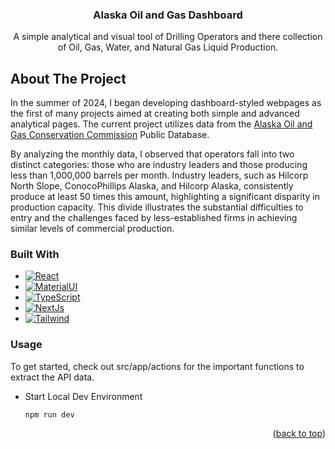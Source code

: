 <a name="readme-top"></a>

<!-- PROJECT LOGO -->
<div align="center">
  <h3 align="center">Alaska Oil and Gas Dashboard</h3>

  <p align="center">
    A simple analytical and visual tool of Drilling Operators and there collection of Oil, Gas, Water, and Natural Gas Liquid Production. 
  </p>
</div>

<!-- ABOUT THE PROJECT -->
## About The Project

In the summer of 2024, I began developing dashboard-styled webpages as the first of many projects aimed at creating both simple and advanced analytical pages. The current project utilizes data from the [Alaska Oil and Gas Conservation Commission](http://aogweb.state.ak.us/DataMiner4/Forms/Home.aspx) Public Database.

By analyzing the monthly data, I observed that operators fall into two distinct categories: those who are industry leaders and those producing less than 1,000,000 barrels per month. Industry leaders, such as Hilcorp North Slope, ConocoPhillips Alaska, and Hilcorp Alaska, consistently produce at least 50 times this amount, highlighting a significant disparity in production capacity. This divide illustrates the substantial difficulties to entry and the challenges faced by less-established firms in achieving similar levels of commercial production.

### Built With

- [![React][react.com]][react-url]
- [![MaterialUI][material.com]][material-url]
- [![TypeScript][typescript.com]][typescript-url]
- [![NextJs][nextjs.com]][nextjs-url]
- [![Tailwind][tailwind.com]][tailwind-url]

<!-- USAGE EXAMPLES -->
### Usage

To get started, check out src/app/actions for the important functions to extract the API data.

- Start Local Dev Environment

  ```
  npm run dev
  ```

<p align="right">(<a href="#readme-top">back to top</a>)</p>

[react.com]: https://img.shields.io/badge/react-2496ED?style=for-the-badge&logo=React&logoColor=white
[react-url]: https://react.dev/
[webpack.com]: https://img.shields.io/badge/webpack-2496ED?style=for-the-badge&logo=Webpack&logoColor=white
[webpack-url]: https://webpack.js.org/
[material.com]: https://img.shields.io/badge/Material%20UI-2496ED?style=for-the-badge&logo=mui&logoColor=white
[material-url]: https://mui.com/material-ui/
[typescript.com]: https://shields.io/badge/TypeScript-2496ED?style=for-the-badge&logo=TypeScript&logoColor=white
[typescript-url]: https://www.typescriptlang.org/
[nextjs.com]: https://shields.io/badge/NextJs-2496ED?style=for-the-badge&logo=nextdotjs&logoColor=white
[nextjs-url]: https://nextjs.org/
[tailwind.com]: https://shields.io/badge/Tailwind-2496ED?style=for-the-badge&logo=tailwindcss&logoColor=white
[tailwind-url]: https://tailwindcss.com/
